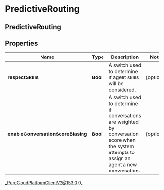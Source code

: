 # PredictiveRouting

## PredictiveRouting

## Properties

|Name | Type | Description | Notes|
|------------ | ------------- | ------------- | -------------|
| **respectSkills** | **Bool** | A switch used to determine if agent skills will be considered. | [optional] |
| **enableConversationScoreBiasing** | **Bool** | A switch used to determine if conversations are weighted by conversation score when the system attempts to assign an agent a new conversation. | [optional] |



_PureCloudPlatformClientV2@153.0.0_
